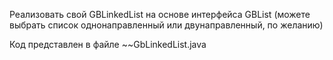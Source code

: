 Реализовать свой GBLinkedList на основе интерфейса GBList (можете выбрать список однонаправленный или двунаправленный, по желанию)

Код представлен в файле ~~GbLinkedList.java
